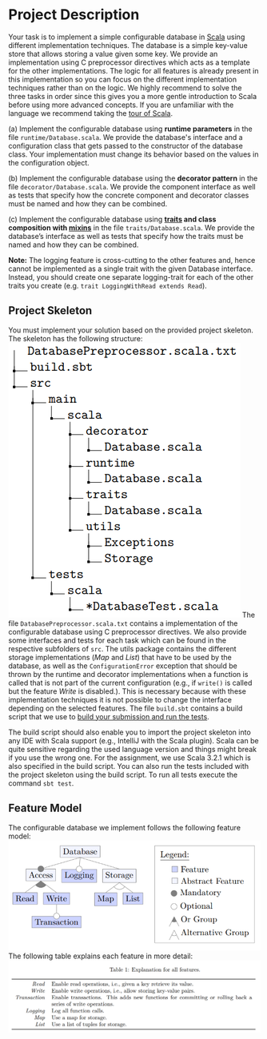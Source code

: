 # Project Description
Your task is to implement a simple configurable database in [Scala](https://www.scala-lang.org/) using different implementation techniques. The database is a simple key-value store that allows storing a value given some key. We provide an implementation using C preprocessor directives which acts as a template for the other implementations. The logic for all features is already present in this implementation so you can focus on the different implementation techniques rather than on the logic. We highly recommend to solve the three tasks in order since this gives you a more gentle introduction to Scala before
using more advanced concepts. If you are unfamiliar with the language we recommend taking the [tour of Scala](https://docs.scala-lang.org/tour/tour-of-scala.html).

(a) Implement the configurable database using **runtime parameters** in the file `runtime/Database.scala`. We provide the database's interface and a configuration class that gets passed to the constructor of the database class. Your implementation must change its behavior based on the values in the configuration object.

(b) Implement the configurable database using the **decorator pattern** in the file `decorator/Database.scala`. We provide the component interface as well as tests that specify how the concrete component and decorator classes must be named and how they can be combined.

(c) Implement the configurable database using **[traits](https://docs.scala-lang.org/tour/traits.html) and class composition with [mixins](https://docs.scala-lang.org/tour/mixin-class-composition.html)** in the file `traits/Database.scala`. We provide the database’s interface as well as tests that specify how the traits must be named and how they can be combined.

**Note:** The logging feature is cross-cutting to the other features and, hence cannot be implemented as a single trait with the given Database interface. Instead, you should create one separate logging-trait for each of the other traits you create (e.g. `trait LoggingWithRead extends Read`).

## Project Skeleton 
You must implement your solution based on the provided project skeleton. The skeleton has the following structure:
![alt text](image.png)
The file `DatabasePreprocessor.scala.txt` contains a implementation of the configurable database using C preprocessor directives. We also provide some interfaces and tests for each task which can be found in the respective subfolders of `src`. The utils package contains the different storage implementations (*Map* and *List*) that have to be used by the database, as well as the `ConfigurationError` exception that should be thrown by the runtime and decorator implementations when a function is called that is not part of the current configuration (e.g., if `write()` is called but the feature *Write* is disabled.). This is necessary because with these implementation techniques it is not possible to change the interface depending on the selected features. The file `build.sbt` contains a build script that we use to [build your submission and run the tests](https://www.scala-sbt.org/1.x/docs/).

The build script should also enable you to import the project skeleton into any IDE with Scala support (e.g., IntelliJ with the Scala plugin). Scala can be quite sensitive regarding the used language version and things might break if you use the wrong one. For the assignment, we use Scala 3.2.1 which is also specified in the build script. You can also run the tests included with the project skeleton using the build script. To run all tests execute the command `sbt test`.

## Feature Model 
The configurable database we implement follows the following feature model:
![alt text](image-1.png)
The following table explains each feature in more detail:
![alt text](image-2.png)